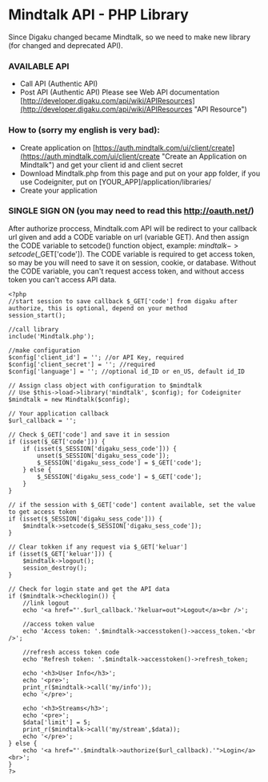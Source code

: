 # Mindtalk API - PHP Library

Since Digaku changed became Mindtalk, so we need to make new library (for changed and deprecated API).

### AVAILABLE API
* Call API (Authentic API)
* Post API (Authentic API)
Please see Web API documentation [http://developer.digaku.com/api/wiki/APIResources](http://developer.digaku.com/api/wiki/APIResources "API Resource")

### How to (sorry my english is very bad):

* Create application on [https://auth.mindtalk.com/ui/client/create](https://auth.mindtalk.com/ui/client/create "Create an Application on Mindtalk") and get your client id and client secret
* Download Mindtalk.php from this page and put on your app folder, if you use Codeigniter, put on [YOUR_APP]/application/libraries/
* Create your application

### SINGLE SIGN ON (you may need to read this http://oauth.net/)
After authorize proccess, Mindtalk.com API will be redirect to your callback url given and add a CODE variable on url (variable GET). And then assign the CODE variable to setcode() function object, example: $mindtalk->setcode($_GET['code']). The CODE variable is required to get access token, so may be you will need to save it on session, cookie, or database. Without the CODE variable, you can't request access token, and without access token you can't access API data.

	<?php
	//start session to save callback $_GET['code'] from digaku after authorize, this is optional, depend on your method
	session_start();

	//call library
	include('Mindtalk.php');

	//make configuration
	$config['client_id'] = ''; //or API Key, required
	$config['client_secret'] = ''; //required
	$config['language'] = ''; //optional id_ID or en_US, default id_ID

	// Assign class object with configuration to $mindtalk
	// Use $this->load->library('mindtalk', $config); for Codeigniter
	$mindtalk = new Mindtalk($config);

	// Your application callback
	$url_callback = '';

	// Check $_GET['code'] and save it in session
	if (isset($_GET['code'])) {
		if (isset($_SESSION['digaku_sess_code'])) {
			unset($_SESSION['digaku_sess_code']);
			$_SESSION['digaku_sess_code'] = $_GET['code'];
		} else {
			$_SESSION['digaku_sess_code'] = $_GET['code'];
		}
	}

	// if the session with $_GET['code'] content available, set the value to get access token
	if (isset($_SESSION['digaku_sess_code'])) {
		$mindtalk->setcode($_SESSION['digaku_sess_code']);
	}

	// Clear tokken if any request via $_GET['keluar']
	if (isset($_GET['keluar'])) {
		$mindtalk->logout();
		session_destroy();
	}

	// Check for login state and get the API data
	if ($mindtalk->checklogin()) {
		//link logout
		echo '<a href="'.$url_callback.'?keluar=out">Logout</a><br />';
	
		//access token value
		echo 'Access token: '.$mindtalk->accesstoken()->access_token.'<br />';
	
		//refresh access token code
		echo 'Refresh token: '.$mindtalk->accesstoken()->refresh_token;
	
		echo '<h3>User Info</h3>';
		echo '<pre>';
		print_r($mindtalk->call('my/info'));
		echo '</pre>';
	
		echo '<h3>Streams</h3>';
		echo '<pre>';
		$data['limit'] = 5;
		print_r($mindtalk->call('my/stream',$data));
		echo '</pre>';
	} else {
		echo '<a href="'.$mindtalk->authorize($url_callback).'">Login</a><br>';
	}
	?>
